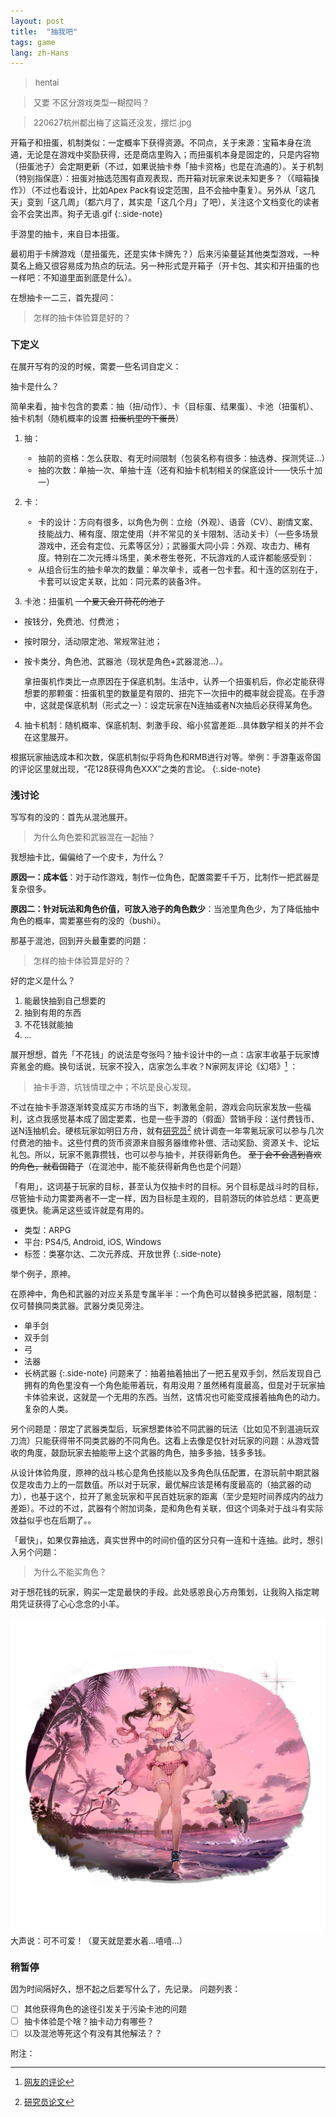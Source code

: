 ```yaml
---
layout: post
title:  "抽我吧"
tags: game
lang: zh-Hans
---
```

><font size=2> hentai

><font size=2>又要 不区分游戏类型一糊搅吗？

><font size=2>220627杭州都出梅了这篇还没发，摆烂.jpg

开箱子和扭蛋，机制类似：一定概率下获得资源。不同点，关于来源：宝箱本身在流通，无论是在游戏中奖励获得，还是商店里购入；而扭蛋机本身是固定的，只是内容物（扭蛋池子）会定期更新（不过，如果说抽卡券「抽卡资格」也是在流通的）。关于机制（特别指保底）：扭蛋对抽选范围有直观表现，而开箱对玩家来说未知更多？（《暗箱操作》）（不过也看设计，比如Apex Pack有设定范围，且不会抽中重复）。另外从「这几天」变到「这几周」（都六月了，其实是「这几个月」了吧），关注这个文档变化的读者会不会笑出声。狗子无语.gif
{:.side-note}

手游里的抽卡，来自日本扭蛋。

最初用于卡牌游戏（是扭蛋先，还是实体卡牌先？）后来污染蔓延其他类型游戏，一种莫名上瘾又很容易成为热点的玩法。另一种形式是开箱子（开卡包、其实和开扭蛋的也一样吧：不知道里面到底是什么）。

在想抽卡一二三，首先提问：

>怎样的抽卡体验算是好的？


### 下定义

在展开写有的没的时候，需要一些名词自定义：

抽卡是什么？

简单来看，抽卡包含的要素：抽（扭/动作）、卡（目标蛋、结果蛋）、卡池（扭蛋机）、抽卡机制（随机概率的设置
~~扭蛋机里的下蛋员~~）

1. 抽：
    - 抽前的资格：怎么获取、有无时间限制（包装名称有很多：抽选券、探测凭证...）
    - 抽的次数：单抽一次、单抽十连（还有和抽卡机制相关的保底设计——快乐十加一）

2. 卡：
    - 卡的设计：方向有很多，以角色为例：立绘（外观）、语音（CV）、剧情文案、技能战力、稀有度、限定使用（并不常见的关卡限制、活动关卡）（一些多场景游戏中，还会有定位、元素等区分）；武器蛋大同小异：外观、攻击力、稀有度。特别在二次元搏斗场里，美术卷生卷死，不玩游戏的人或许都能感受到：
    - 从组合衍生的抽卡单次的数量：单次单卡，或者一包卡套。和十连的区别在于，卡套可以设定关联，比如：同元素的装备3件。

3. 卡池：扭蛋机
~~一个夏天会开荷花的池子~~
  - 按钱分，免费池、付费池；
  - 按时限分，活动限定池、常规常驻池；
  - 按卡类分，角色池、武器池（现状是角色+武器混池...）。

    拿扭蛋机作类比一点原因在于保底机制。生活中，认养一个扭蛋机后，你必定能获得想要的那颗蛋：扭蛋机里的数量是有限的、扭完下一次扭中的概率就会提高。在手游中，这就是保底机制（形式之一）：设定玩家在N连抽或者N次抽后必获得某角色。

4. 抽卡机制：随机概率、保底机制、刺激手段、缩小贫富差距...具体数学相关的并不会在这里展开。

根据玩家抽选成本和次数，保底机制似乎将角色和RMB进行对等。举例：手游重返帝国的评论区里就出现，“花128获得角色XXX”之类的言论。
{:.side-note}

### 浅讨论

写写有的没的：首先从混池展开。

>为什么角色要和武器混在一起抽？

我想抽卡比，偏偏给了一个皮卡，为什么？

**原因一：成本低**：对于动作游戏，制作一位角色，配置需要千千万，比制作一把武器是复杂很多。

**原因二：针对玩法和角色价值，可放入池子的角色数少**：当池里角色少，为了降低抽中角色的概率，需要塞些有的没的（bushi）。

那基于混池，回到开头最重要的问题：
>怎样的抽卡体验算是好的？

好的定义是什么？
1. 能最快抽到自己想要的
2. 抽到有用的东西
3. 不花钱就能抽
4. ...

展开想想，首先「不花钱」的说法是夸张吗？抽卡设计中的一点：店家丰收基于玩家博弈氪金的瘾。换句话说，玩家不投入，店家怎么丰收？N家网友评论《幻塔》[^1]
：
> 抽卡手游，坑钱情理之中；不坑是良心发现。

不过在抽卡手游逐渐转变成买方市场的当下，刺激氪金前，游戏会向玩家发放一些福利，这点我感觉基本成了固定要素，也是一些手游的（假面）营销手段：送付费钱币、送N连抽机会。硬核玩家如明日方舟，就有[研究员](https://ngabbs.com/read.php?tid=31675069)[^2]
统计调查一年零氪玩家可以参与几次付费池的抽卡。这些付费的货币资源来自服务器维修补偿、活动奖励、资源关卡、论坛礼包。所以，玩家不氪靠攒钱，也可以参与抽卡，并获得新角色。
~~至于会不会遇到喜欢的角色，就看国籍了~~（在混池中，能不能获得新角色也是个问题）

「有用」，这词基于玩家的目标，甚至认为仅抽卡时的目标。另个目标是战斗时的目标，尽管抽卡动力需要两者不一定一样，因为目标是主观的，目前游玩的体验总结：更高更强更快。能满足这些或许就是有用的。

- 类型：ARPG
- 平台: PS4/5, Android, iOS, Windows
- 标签：类塞尔达、二次元养成、开放世界
{:.side-note}

举个例子，原神。

在原神中，角色和武器的对应关系是专属半半：一个角色可以替换多把武器，限制是：仅可替换同类武器。武器分类见旁注。

- 单手剑
- 双手剑
- 弓
- 法器
- 长柄武器
{:.side-note}
问题来了：抽着抽着抽出了一把五星双手剑，然后发现自己拥有的角色里没有一个角色能带着玩，有用没用？虽然稀有度最高，但是对于玩家抽卡体验来说，这就是一个无用的东西。当然，这情况也可能变成接着抽角色的动力。复杂的人类。

另个问题是：限定了武器类型后，玩家想要体验不同武器的玩法（比如见不到温迪玩双刀流）只能获得带不同类武器的不同角色。这看上去像是仅针对玩家的问题：从游戏营收的角度，鼓励玩家去抽能带上这个武器的角色，抽多多抽，钱多多钱。

从设计体验角度，原神的战斗核心是角色技能以及多角色队伍配置，在游玩前中期武器仅是攻击力上的一层数值。所以对于玩家，最优解应该是稀有度最高的（抽武器的动力），也基于这个，拉开了氪金玩家和平民百姓玩家的距离（至少是短时间养成内的战力差距）。不过的不过，武器有个附加词条，是和角色有关联，但这个词条对于战斗有实际效益似乎也在后期了。。

「最快」，如果仅靠抽选，真实世界中的时间价值的区分只有一连和十连抽。此时，想引入另个问题：

>为什么不能买角色？

对于想花钱的玩家，购买一定是最快的手段。此处感恩良心方舟策划，让我购入指定聘用凭证获得了心心念念的小羊。

![screenshot](/assets/images/posts/220526/Eyja.png)<font size=2>大声说：可不可爱！（夏天就是要水着...嘻嘻...）

### 稍暂停

因为时间隔好久，想不起之后要写什么了，先记录。
问题列表：
- [ ] 其他获得角色的途径引发关于污染卡池的问题
- [ ] 抽卡体验是个啥？抽卡动力有哪些？
- [ ] 以及混池等死这个有没有其他解法？？

附注：

[^1]:[网友的评论](https://ngabbs.com/read.php?tid=31675069)
[^2]:[研究员论文](https://ngabbs.com/read.php?pid=606615851&opt=128)

